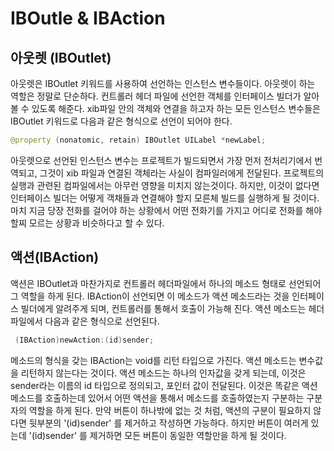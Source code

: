 # IBOutle & IBAction

## 아웃렛 (IBOutlet)
아웃렛은 IBOutlet 키워드를 사용하여 선언하는 인스턴스 변수들이다. 아웃렛이 하는 역할은 정말로 단순하다. 컨트롤러 헤더 파일에 선언한 객체를 인터페이스 빌더가 알아 볼 수 있도록 해준다. xib파일 안의 객체와 연결을 하고자 하는 모든 인스턴스 변수들은 IBOutlet 키워드로 다음과 같은 형식으로 선언이 되어야 한다.

```swift
@property (nonatomic, retain) IBOutlet UILabel *newLabel;
```

아웃렛으로 선언된 인스턴스 변수는 프로젝트가 빌드되면서 가장 먼저 전처리기에서 번역되고, 그것이 xib 파일과 연결된 객체라는 사실이 컴파일러에게 전달된다. 프로젝트의 실행과 관련된 컴파일에서는 아무런 영향을 미치지 않는것이다. 하지만, 이것이 없다면 인터페이스 빌더는 어떻게 객채들과 연결해야 할지 모른체 빌드를 실행하게 될 것이다. 마치 지금 당장 전화를 걸어야 하는 상황에서 어떤 전화기를 가지고 어디로 전화를 해야 할찌 모르는 상황과 비슷하다고 할 수 있다.

## 액션(IBAction)
액션은 IBOutlet과 마찬가지로 컨트롤러 헤더파일에서 하나의 메소드 형태로 선언되어 그 역할을 하게 된다. IBAction이 선언되면 이 메소드가 액션 메소드라는 것을 인터페이스 빌더에게 알려주게 되며, 컨트롤러를 통해서 호출이 가능해 진다. 액션 메소드는 헤더파일에서 다음과 같은 형식으로 선언된다.

```swift
 (IBAction)newAction:(id)sender;
```

메소드의 형식을 갖는 IBAction는 void를 리턴 타입으로 가진다. 액션 메소드는 변수값을 리턴하지 않는다는 것이다. 액션 메소드는 하나의 인자값을 갖게 되는데, 이것은 sender라는 이름의 id 타입으로 정의되고, 포인터 값이 전달된다. 이것은 똑같은 액션 메소드를 호출하는데 있어서 어떤 액션을 통해서 메소드를 호출하였는지 구분하는 구분자의 역할을 하게 된다. 만약 버튼이 하나밖에 없는 것 처럼, 액션의 구분이 필요하지 않다면 뒷부분의 '(id)sender' 를 제거하고 작성하면 가능하다. 하지만 버튼이 여러게 있는데 '(id)sender' 를 제거하면 모든 버튼이 동일한 역할만을 하게 될 것이다.


